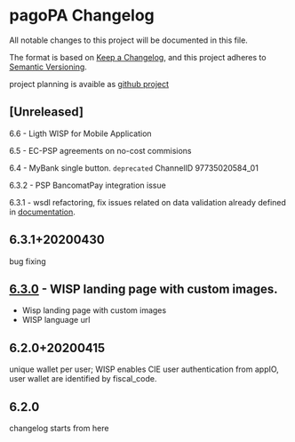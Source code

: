 # pagoPA Changelog

All notable changes to this project will be documented in this file.

The format is based on [Keep a Changelog](https://keepachangelog.com/en/1.0.0/),
and this project adheres to [Semantic Versioning](https://semver.org/spec/v2.0.0.html).

project planning is avaible as [github project](https://github.com/pagopa/pagopa-api/projects/1)

## [Unreleased]

6.6 - Ligth WISP for Mobile Application

6.5 - EC-PSP agreements on no-cost commisions

6.4 - MyBank single button.
      `deprecated` ChannelID 97735020584_01

6.3.2 - PSP BancomatPay integration issue

6.3.1 - wsdl refactoring, fix issues related on data validation already defined in [documentation](https://docs.italia.it/italia/pagopa/pagopa-specifichepagamenti-docs/it/2.2.6/index.html).



## 6.3.1+20200430

bug fixing

## [6.3.0](https://github.com/pagopa/pagopa-api/milestone/2) - WISP landing page with custom images.

- Wisp landing page with custom images
- WISP language url 

## 6.2.0+20200415

unique wallet per user; WISP enables CIE user authentication from appIO, user wallet are identified by fiscal_code.

## 6.2.0

changelog starts from here
